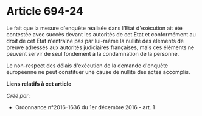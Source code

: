 # Article 694-24

Le fait que la mesure d'enquête réalisée dans l'Etat d'exécution ait été  contestée avec succès devant les autorités de cet
Etat et conformément  au droit de cet Etat n'entraîne pas par lui-même la nullité des éléments  de preuve adressés aux
autorités judiciaires françaises, mais ces  éléments ne peuvent servir de seul fondement à la condamnation de la  personne. 

Le non-respect des délais d'exécution  de la demande d'enquête européenne ne peut constituer une cause de  nullité des actes
accomplis.

**Liens relatifs à cet article**

_Créé par_:

  - Ordonnance n°2016-1636 du 1er décembre 2016 - art. 1
